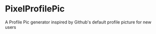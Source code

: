 # PixelProfilePic
A Profile Pic generator inspired by Github's default profile picture for new users
